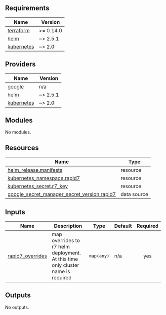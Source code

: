 ## Requirements

| Name | Version |
|------|---------|
| <a name="requirement_terraform"></a> [terraform](#requirement\_terraform) | >= 0.14.0 |
| <a name="requirement_helm"></a> [helm](#requirement\_helm) | ~> 2.5.1 |
| <a name="requirement_kubernetes"></a> [kubernetes](#requirement\_kubernetes) | ~> 2.0 |

## Providers

| Name | Version |
|------|---------|
| <a name="provider_google"></a> [google](#provider\_google) | n/a |
| <a name="provider_helm"></a> [helm](#provider\_helm) | ~> 2.5.1 |
| <a name="provider_kubernetes"></a> [kubernetes](#provider\_kubernetes) | ~> 2.0 |

## Modules

No modules.

## Resources

| Name | Type |
|------|------|
| [helm_release.manifests](https://registry.terraform.io/providers/hashicorp/helm/latest/docs/resources/release) | resource |
| [kubernetes_namespace.rapid7](https://registry.terraform.io/providers/hashicorp/kubernetes/latest/docs/resources/namespace) | resource |
| [kubernetes_secret.r7_key](https://registry.terraform.io/providers/hashicorp/kubernetes/latest/docs/resources/secret) | resource |
| [google_secret_manager_secret_version.rapid7](https://registry.terraform.io/providers/hashicorp/google/latest/docs/data-sources/secret_manager_secret_version) | data source |

## Inputs

| Name | Description | Type | Default | Required |
|------|-------------|------|---------|:--------:|
| <a name="input_rapid7_overrides"></a> [rapid7\_overrides](#input\_rapid7\_overrides) | map overrides to r7 helm deployment. At this time only cluster name is required | `map(any)` | n/a | yes |

## Outputs

No outputs.
